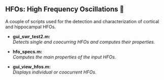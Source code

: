 ## **HFOs: High Frequency Oscillations :milky_way:**
A couple of scripts used for the detection and characterization of cortical and hippocampal HFOs.

* **gui_swr_test2.m:**  
*Detects single and coocurring HFOs and computes their properties.* 

* **hfo_specs.m:**  
*Computes the main properties of the input HFOs.* 

* **gui_view_hfos.m:**  
*Displays individual or coocurrent HFOs.* 



